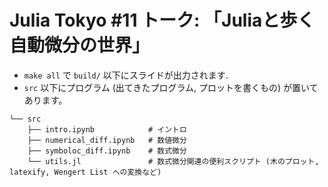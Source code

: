 # Julia Tokyo #11 トーク: 「Juliaと歩く自動微分の世界」

- `make all` で `build/` 以下にスライドが出力されます.
- `src` 以下にプログラム (出てきたプログラム, プロットを書くもの) が置いてあります。 


```
└── src              
    ├── intro.ipynb            # イントロ
    ├── numerical_diff.ipynb   # 数値微分 
    ├── symboloc_diff.ipynb    # 数式微分
    └── utils.jl               # 数式微分関連の便利スクリプト (木のプロット, latexify, Wengert List への変換など)
```

